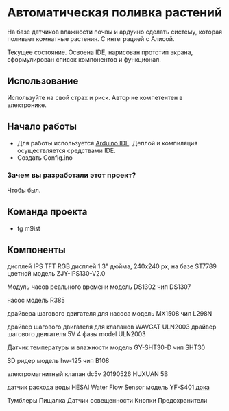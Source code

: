 # Автоматическая поливка растений
На базе датчиков влажности почвы и ардуино сделать систему, которая поливает комнатные растения. С интеграцией с Алисой.

Текущее состояние. Освоена IDE, нарисован прототип экрана, сформулирован список компонентов и функционал.

## Использование
Используйте на свой страх и риск. Автор не компетентен в электронике.

## Начало работы
- Для работы используется [Arduino IDE](https://www.arduino.cc/en/software/). Деплой и компиляция осуществляется средствами IDE.
- Cоздать Config.ino

### Зачем вы разработали этот проект?
Чтобы был.

## Команда проекта
- tg m9ist

## Компоненты
дисплей
IPS TFT RGB дисплей 1.3" дюйма, 240х240 px, на базе ST7789 цветной
модель ZJY-IPS130-V2.0

Модуль часов реального времени
модель DS1302
чип DS1307

насос
модель R385

драйвера шагового двигателя для насоса
модель MX1508
чип L298N

драйвер шагового двигателя для клапанов
WAVGAT ULN2003 драйвер шагового двигателя 5V 4 фазы
model ULN2003

Датчик температуры и влажности
модель GY-SHT30-D
чип SHT30

SD ридер
модель hw-125
чип B108

электромагнитный клапан
dc5v 20190526 HUXUAN 5В

датчик расхода воды
HESAI Water Flow Sensor
модель YF-S401
[дока](https://wiki.iarduino.ru/page/sensor-water-flow/)

Тумблеры
Пищалка
Датчик освещенности
Кнопки
Предохранители